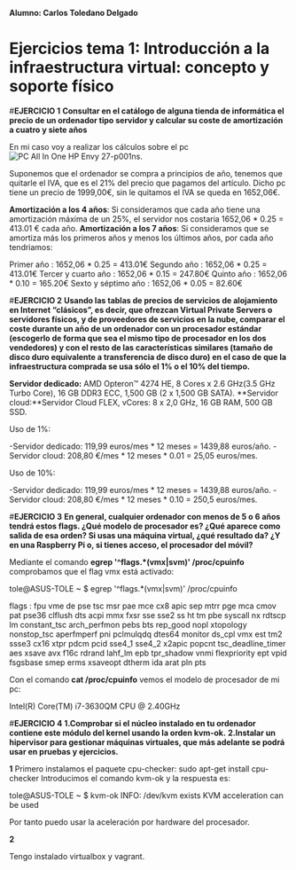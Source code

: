 **Alumno: Carlos Toledano Delgado**
# **Ejercicios tema 1: Introducción a la infraestructura virtual: concepto y soporte físico**


#**EJERCICIO 1**
**Consultar en el catálogo de alguna tienda de informática el precio de un ordenador tipo servidor y calcular su coste de amortización a cuatro y siete años**

En mi caso voy a realizar los cálculos sobre el pc ![PC All In One HP Envy 27-p001ns](http://store.hp.com/SpainStore/Merch/Product.aspx?id=P1J95EA&opt=ABE&sel=DTP).


Suponemos que el ordenador se compra a principios de año, tenemos que quitarle el IVA, que es el 21% del precio que pagamos del artículo. Dicho pc tiene un precio de 1999,00€, sin le quitamos el IVA se queda en 1652,06€.

**Amortización a los 4 años**: Si consideramos que cada año tiene una amortización máxima de un 25%, el servidor nos costaria 1652,06 * 0.25 = 413.01 € cada año.
**Amortización a los 7 años**: Si consideramos que se amortiza más los primeros años y menos los últimos años, por cada año tendriamos:

Primer año : 1652,06 * 0.25 = 413.01€
Segundo año : 1652,06 * 0.25 = 413.01€
Tercer y cuarto año : 1652,06 * 0.15 = 247.80€
Quinto año : 1652,06 * 0.10 = 165.20€
Sexto y séptimo año : 1652,06 * 0.05 = 82.60€


#**EJERCICIO 2**
**Usando las tablas de precios de servicios de alojamiento en Internet “clásicos”, es decir, que ofrezcan Virtual Private Servers o servidores físicos, y de proveedores de servicios en la nube, comparar el coste durante un año de un ordenador con un procesador estándar (escogerlo de forma que sea el mismo tipo de procesador en los dos vendedores) y con el resto de las características similares (tamaño de disco duro equivalente a transferencia de disco duro) en el caso de que la infraestructura comprada se usa sólo el 1% o el 10% del tiempo.**

**Servidor dedicado:** AMD Opteron™ 4274 HE, 8 Cores x 2.6 GHz(3.5 GHz Turbo Core), 16 GB DDR3 ECC, 1,500 GB (2 x 1,500 GB SATA).
**Servidor cloud:**Servidor Cloud FLEX, vCores: 8 x 2,0 GHz, 16 GB RAM, 500 GB SSD.

Uso de 1%:

-Servidor dedicado: 119,99 euros/mes * 12 meses = 1439,88 euros/año.
-Servidor cloud: 208,80 €/mes * 12 meses * 0.01 = 25,05 euros/mes.

Uso de 10%:

-Servidor dedicado: 119,99 euros/mes * 12 meses = 1439,88 euros/año.
-Servidor cloud: 208,80 €/mes * 12 meses * 0.10 = 250,5 euros/mes.


#**EJERCICIO 3**
**En general, cualquier ordenador con menos de 5 o 6 años tendrá estos flags. ¿Qué modelo de procesador es? ¿Qué aparece como salida de esa orden? Si usas una máquina virtual, ¿qué resultado da? ¿Y en una Raspberry Pi o, si tienes acceso, el procesador del móvil?**

Mediante el comando **egrep '^flags.*(vmx|svm)' /proc/cpuinfo** comprobamos que el flag vmx está activado:

tole@ASUS-TOLE ~ $ egrep '^flags.*(vmx|svm)' /proc/cpuinfo

flags		: fpu vme de pse tsc msr pae mce cx8 apic sep mtrr pge mca cmov pat pse36 clflush dts acpi mmx fxsr sse sse2 ss ht tm pbe syscall nx rdtscp lm constant_tsc arch_perfmon pebs bts rep_good nopl xtopology nonstop_tsc aperfmperf pni pclmulqdq dtes64 monitor ds_cpl vmx est tm2 ssse3 cx16 xtpr pdcm pcid sse4_1 sse4_2 x2apic popcnt tsc_deadline_timer aes xsave avx f16c rdrand lahf_lm epb tpr_shadow vnmi flexpriority ept vpid fsgsbase smep erms xsaveopt dtherm ida arat pln pts


Con el comando **cat /proc/cpuinfo** vemos el modelo de procesador de mi pc:

Intel(R) Core(TM) i7-3630QM CPU @ 2.40GHz


#**EJERCICIO 4**
**1.Comprobar si el núcleo instalado en tu ordenador contiene este módulo del kernel usando la orden kvm-ok.**
**2.Instalar un hipervisor para gestionar máquinas virtuales, que más adelante se podrá usar en pruebas y ejercicios.**

**1**
Primero instalamos el paquete cpu-checker: sudo apt-get install cpu-checker
Introducimos el comando kvm-ok y la respuesta es:

tole@ASUS-TOLE ~ $ kvm-ok
INFO: /dev/kvm exists
KVM acceleration can be used


Por tanto puedo usar la aceleración por hardware del procesador.

**2**

Tengo instalado virtualbox y vagrant.






